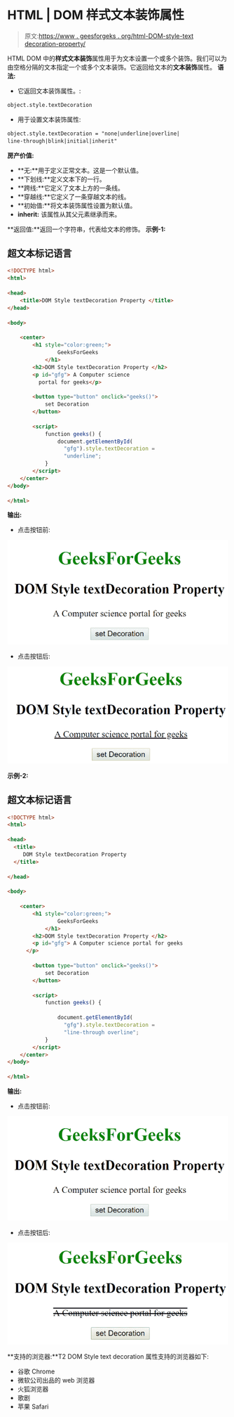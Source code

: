 # HTML | DOM 样式文本装饰属性

> 原文:[https://www . geesforgeks . org/html-DOM-style-text decoration-property/](https://www.geeksforgeeks.org/html-dom-style-textdecoration-property/)

HTML DOM 中的**样式文本装饰**属性用于为文本设置一个或多个装饰。我们可以为由空格分隔的文本指定一个或多个文本装饰。它返回给文本的**文本装饰**属性。
**语法:**

*   它返回文本装饰属性。:

```html
object.style.textDecoration
```

*   用于设置文本装饰属性:

```html
object.style.textDecoration = "none|underline|overline|
line-through|blink|initial|inherit"
```

**房产价值:**

*   **无:**用于定义正常文本。这是一个默认值。
*   **下划线:**定义文本下的一行。
*   **跨线:**它定义了文本上方的一条线。
*   **穿越线:**它定义了一条穿越文本的线。
*   **初始值:**将文本装饰属性设置为默认值。
*   **inherit:** 该属性从其父元素继承而来。

**返回值:**返回一个字符串，代表给文本的修饰。
**示例-1:**

## 超文本标记语言

```html
<!DOCTYPE html>
<html>

<head>
    <title>DOM Style textDecoration Property </title>
</head>

<body>

    <center>
        <h1 style="color:green;">
                GeeksForGeeks
            </h1>
        <h2>DOM Style textDecoration Property </h2>
        <p id="gfg"> A Computer science
          portal for geeks</p>

        <button type="button" onclick="geeks()">
            set Decoration
        </button>

        <script>
            function geeks() {
                document.getElementById(
                  "gfg").style.textDecoration =
                  "underline";
            }
        </script>
    </center>
</body>

</html>
```

**输出:**

*   点击按钮前:

![](img/1441e60bd233450406ab2a3202b25f7c.png)

*   点击按钮后:

![](img/7332835aa1c3a8dcf2b9d10588012645.png)

**示例-2:**

## 超文本标记语言

```html
<!DOCTYPE html>
<html>

<head>
  <title>
     DOM Style textDecoration Property
  </title>

</head>

<body>

    <center>
        <h1 style="color:green;">
                GeeksForGeeks
            </h1>
        <h2>DOM Style textDecoration Property </h2>
        <p id="gfg"> A Computer science portal for geeks
      </p>

        <button type="button" onclick="geeks()">
            set Decoration
        </button>

        <script>
            function geeks() {

                document.getElementById(
                  "gfg").style.textDecoration =
                  "line-through overline";
            }
        </script>
    </center>
</body>

</html>
```

**输出:**

*   点击按钮前:

![](img/1441e60bd233450406ab2a3202b25f7c.png)

*   点击按钮后:

![](img/82fb7f71c789332e11513031b8b7c9cc.png)

**支持的浏览器:**T2 DOM Style text decoration 属性支持的浏览器如下:

*   谷歌 Chrome
*   微软公司出品的 web 浏览器
*   火狐浏览器
*   歌剧
*   苹果 Safari